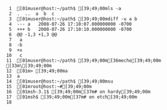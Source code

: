      1	[01muser@host:~/path$ [39;49;00mls -a
     2	.  ..  a  b  c
     3	[01muser@host:~/path$ [39;49;00mdiff -u a b
     4	--- a   2008-07-26 17:10:07.000000000 -0700
     5	+++ b   2008-07-26 17:10:10.000000000 -0700
     6	@@ -1,3 +1,3 @@
     7	 a
     8	-b
     9	+x
    10	 c
    11	[01muser@host:~/path$ [39;49;00m[36mecho[39;49;00m [33m\[39;49;00m
    12	[01m> [39;49;00ma
    13	a
    14	[01muser@host:~/path$ [39;49;00msu
    15	[01mroot@host:~#[39;49;00m
    16	[01msh-3.1$ [39;49;00m[37m# on hardy[39;49;00m
    17	[01msh$ [39;49;00m[37m# on etch[39;49;00m
    18

